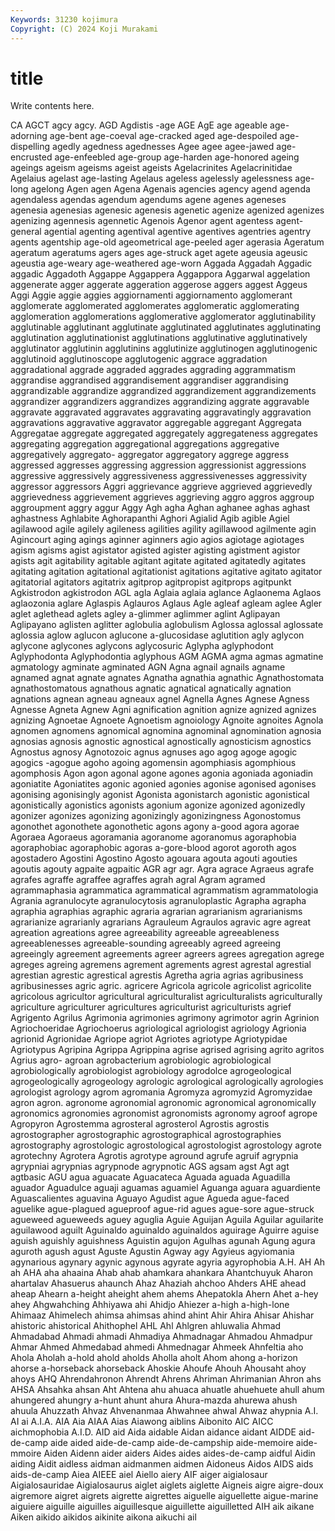 ```yaml
---
Keywords: 31230 kojimura
Copyright: (C) 2024 Koji Murakami
---
```


# title

Write contents here.



CA AGCT agcy agcy. AGD Agdistis -age AGE
AgE age ageable age-adorning age-bent age-coeval age-cracked aged age-despoiled age-dispelling
agedly agedness agednesses Agee agee agee-jawed age-encrusted age-enfeebled age-group age-harden
age-honored ageing ageings ageism ageisms ageist ageists Agelacrinites Agelacrinitidae Agelaius
agelast age-lasting Agelaus ageless agelessly agelessness age-long agelong Agen agen
Agena Agenais agencies agency agend agenda agendaless agendas agendum agendums
agene agenes ageneses agenesia agenesias agenesic agenesis agenetic agenize agenized
agenizes agenizing agennesis agennetic Agenois Agenor agent agentess agent-general agential
agenting agentival agentive agentives agentries agentry agents agentship age-old ageometrical
age-peeled ager agerasia Ageratum ageratum ageratums agers ages age-struck aget
agete ageusia ageusic ageustia age-weary age-weathered age-worn Aggada Aggadah Aggadic
aggadic Aggadoth Aggappe Aggappera Aggappora Aggarwal aggelation aggenerate agger aggerate
aggeration aggerose aggers aggest Aggeus Aggi Aggie aggie aggies aggiornamenti
aggiornamento agglomerant agglomerate agglomerated agglomerates agglomeratic agglomerating agglomeration agglomerations agglomerative
agglomerator agglutinability agglutinable agglutinant agglutinate agglutinated agglutinates agglutinating agglutination agglutinationist
agglutinations agglutinative agglutinatively agglutinator agglutinin agglutinins agglutinize agglutinogen agglutinogenic agglutinoid
agglutinoscope agglutogenic aggrace aggradation aggradational aggrade aggraded aggrades aggrading aggrammatism
aggrandise aggrandised aggrandisement aggrandiser aggrandising aggrandizable aggrandize aggrandized aggrandizement aggrandizements
aggrandizer aggrandizers aggrandizes aggrandizing aggrate aggravable aggravate aggravated aggravates aggravating
aggravatingly aggravation aggravations aggravative aggravator aggregable aggregant Aggregata Aggregatae aggregate
aggregated aggregately aggregateness aggregates aggregating aggregation aggregational aggregations aggregative aggregatively
aggregato- aggregator aggregatory aggrege aggress aggressed aggresses aggressing aggression aggressionist
aggressions aggressive aggressively aggressiveness aggressivenesses aggressivity aggressor aggressors Aggri aggrievance
aggrieve aggrieved aggrievedly aggrievedness aggrievement aggrieves aggrieving aggro aggros aggroup
aggroupment aggry aggur Aggy Agh agha Aghan aghanee aghas aghast
aghastness Aghlabite Aghorapanthi Aghori Agialid Agib agible Agiel agilawood agile
agilely agileness agilities agility agillawood agilmente agin Agincourt aging agings
aginner aginners agio agios agiotage agiotages agism agisms agist agistator
agisted agister agisting agistment agistor agists agit agitability agitable agitant
agitate agitated agitatedly agitates agitating agitation agitational agitationist agitations agitative
agitato agitator agitatorial agitators agitatrix agitprop agitpropist agitprops agitpunkt Agkistrodon
agkistrodon AGL agla Aglaia aglaia aglance Aglaonema Aglaos aglaozonia aglare
Aglaspis Aglauros Aglaus Agle agleaf agleam aglee Agler aglet aglethead
aglets agley a-glimmer aglimmer aglint Aglipayan Aglipayano aglisten aglitter aglobulia
aglobulism Aglossa aglossal aglossate aglossia aglow aglucon aglucone a-glucosidase aglutition
agly aglycon aglycone aglycones aglycons aglycosuric Aglypha aglyphodont Aglyphodonta Aglyphodontia
aglyphous AGM AGMA agma agmas agmatine agmatology agminate agminated AGN
Agna agnail agnails agname agnamed agnat agnate agnates Agnatha agnathia
agnathic Agnathostomata agnathostomatous agnathous agnatic agnatical agnatically agnation agnations agnean
agneau agneaux agnel Agnella Agnes Agnese Agness Agnesse Agneta Agnew
Agni agnification agnition agnize agnized agnizes agnizing Agnoetae Agnoete Agnoetism
agnoiology Agnoite agnoites Agnola agnomen agnomens agnomical agnomina agnominal agnomination
agnosia agnosias agnosis agnostic agnostical agnostically agnosticism agnostics Agnostus agnosy
Agnotozoic agnus agnuses ago agog agoge agogic agogics -agogue agoho
agoing agomensin agomphiasis agomphious agomphosis Agon agon agonal agone agones
agonia agoniada agoniadin agoniatite Agoniatites agonic agonied agonies agonise agonised
agonises agonising agonisingly agonist Agonista agonistarch agonistic agonistical agonistically agonistics
agonists agonium agonize agonized agonizedly agonizer agonizes agonizing agonizingly agonizingness
Agonostomus agonothet agonothete agonothetic agons agony a-good agora agorae Agoraea
Agoraeus agoramania agoranome agoranomus agoraphobia agoraphobiac agoraphobic agoras a-gore-blood agorot
agoroth agos agostadero Agostini Agostino Agosto agouara agouta agouti agouties
agoutis agouty agpaite agpaitic AGR agr agr. Agra agrace Agraeus
agrafe agrafes agraffe agraffee agraffes agrah agral Agram agramed agrammaphasia
agrammatica agrammatical agrammatism agrammatologia Agrania agranulocyte agranulocytosis agranuloplastic Agrapha agrapha
agraphia agraphias agraphic agraria agrarian agrarianism agrarianisms agrarianize agrarianly agrarians
Agrauleum Agraulos agravic agre agreat agreation agreations agree agreeability agreeable
agreeableness agreeablenesses agreeable-sounding agreeably agreed agreeing agreeingly agreement agreements agreer
agreers agrees agregation agrege agreges agreing agremens agrement agrements agrest
agrestal agrestial agrestian agrestic agrestical agrestis Agretha agria agrias agribusiness
agribusinesses agric agric. agricere Agricola agricole agricolist agricolite agricolous agricultor
agricultural agriculturalist agriculturalists agriculturally agriculture agriculturer agricultures agriculturist agriculturists agrief
Agrigento Agrilus Agrimonia agrimonies agrimony agrimotor agrin Agrinion Agriochoeridae Agriochoerus
agriological agriologist agriology Agrionia agrionid Agrionidae Agriope agriot Agriotes agriotype
Agriotypidae Agriotypus Agripina Agrippa Agrippina agrise agrised agrising agrito agritos
Agrius agro- agroan agrobacterium agrobiologic agrobiological agrobiologically agrobiologist agrobiology agrodolce
agrogeological agrogeologically agrogeology agrologic agrological agrologically agrologies agrologist agrology agrom
agromania Agromyza agromyzid Agromyzidae agron agron. agronome agronomial agronomic agronomical
agronomically agronomics agronomies agronomist agronomists agronomy agroof agrope Agropyron Agrostemma
agrosteral agrosterol Agrostis agrostis agrostographer agrostographic agrostographical agrostographies agrostography agrostologic
agrostological agrostologist agrostology agrote agrotechny Agrotera Agrotis agrotype aground agrufe
agruif agrypnia agrypniai agrypnias agrypnode agrypnotic AGS agsam agst Agt
agt agtbasic AGU agua aguacate Aguacateca Aguada aguada Aguadilla aguador
Aguadulce aguaji aguamas aguamiel Aguanga aguara aguardiente Aguascalientes aguavina Aguayo
Agudist ague Agueda ague-faced aguelike ague-plagued agueproof ague-rid agues ague-sore
ague-struck agueweed agueweeds aguey aguglia Aguie Aguijan Aguila Aguilar aguilarite
aguilawood aguilt Aguinaldo aguinaldo aguinaldos aguirage Aguirre aguise aguish aguishly
aguishness Aguistin agujon Agulhas agunah Agung agura aguroth agush agust
Aguste Agustin Agway agy Agyieus agyiomania agynarious agynary agynic agynous
agyrate agyria agyrophobia A.H. AH Ah ah AHA aha ahaaina
Ahab ahab ahamkara ahankara Ahantchuyuk Aharon ahartalav Ahasuerus ahaunch Ahaz
Ahaziah ahchoo Ahders AHE ahead aheap Ahearn a-height aheight ahem
ahems Ahepatokla Ahern Ahet a-hey ahey Ahgwahching Ahhiyawa ahi Ahidjo
Ahiezer a-high a-high-lone Ahimaaz Ahimelech ahimsa ahimsas ahind ahint Ahir
Ahira Ahisar Ahishar ahistoric ahistorical Ahithophel AHL Ahl Ahlgren ahluwalia
Ahmad Ahmadabad Ahmadi ahmadi Ahmadiya Ahmadnagar Ahmadou Ahmadpur Ahmar Ahmed
Ahmedabad ahmedi Ahmednagar Ahmeek Ahnfeltia aho Ahola Aholah a-hold ahold
aholds Aholla aholt Ahom ahong a-horizon ahorse a-horseback ahorseback Ahoskie
Ahoufe Ahouh Ahousaht ahoy ahoys AHQ Ahrendahronon Ahrendt Ahrens Ahriman
Ahrimanian Ahron ahs AHSA Ahsahka ahsan Aht Ahtena ahu ahuaca
ahuatle ahuehuete ahull ahum ahungered ahungry a-hunt ahunt ahura Ahura-mazda
ahurewa ahush ahuula Ahuzzath Ahvaz Ahvenanmaa Ahwahnee ahwal Ahwaz ahypnia
A.I. AI ai A.I.A. AIA Aia AIAA Aias Aiawong aiblins
Aibonito AIC AICC aichmophobia A.I.D. AID aid Aida aidable Aidan
aidance aidant AIDDE aid-de-camp aide aided aide-de-camp aide-de-campship aide-memoire aide-mmoire
Aiden Aidenn aider aiders Aides aides aides-de-camp aidful Aidin aiding
Aidit aidless aidman aidmanmen aidmen Aidoneus Aidos AIDS aids aids-de-camp
Aiea AIEEE aiel Aiello aiery AIF aiger aigialosaur Aigialosauridae Aigialosaurus
aiglet aiglets aiglette Aigneis aigre aigre-doux aigremore aigret aigrets aigrette
aigrettes aiguelle aiguellette aigue-marine aiguiere aiguille aiguilles aiguillesque aiguillette aiguilletted
AIH aik aikane Aiken aikido aikidos aikinite aikona aikuchi ail
